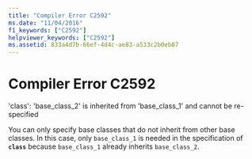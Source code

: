 ```yaml
---
title: "Compiler Error C2592"
ms.date: "11/04/2016"
f1_keywords: ["C2592"]
helpviewer_keywords: ["C2592"]
ms.assetid: 833a4d7b-66ef-4d4c-ae83-a533c2b0eb07
---
```

# Compiler Error C2592

'class': 'base_class_2' is inherited from 'base_class_1' and cannot be re-specified

You can only specify base classes that do not inherit from other base classes. In this case, only `base_class_1` is needed in the specification of **`class`** because `base_class_1` already inherits `base_class_2`.
